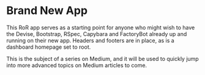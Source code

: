 # Brand New App

This RoR app serves as a starting point for anyone who might wish to have the Devise, Bootstrap, RSpec, Capybara and FactoryBot already up and running on their new app. Headers and footers are in place, as is a dashboard homepage set to root. 

This is the subject of a series on Medium, and it will be used to quickly jump into more advanced topics on Medium articles to come. 
